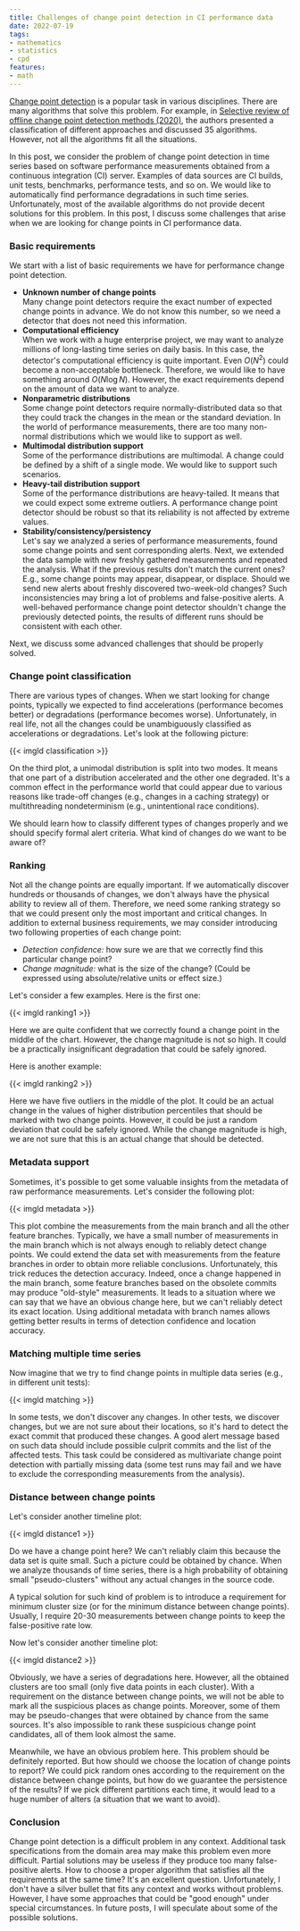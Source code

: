 ```yaml
---
title: Challenges of change point detection in CI performance data
date: 2022-07-19
tags:
- mathematics
- statistics
- cpd
features:
- math
---
```


[Change point detection](https://en.wikipedia.org/wiki/Change_detection) is a popular task in various disciplines.
There are many algorithms that solve this problem.
For example,
  in [Selective review of offline change point detection methods (2020)](https://arxiv.org/abs/1801.00718v3),
  the authors presented a classification of different approaches and discussed 35 algorithms.
However, not all the algorithms fit all the situations.

In this post, we consider the problem of change point detection in time series based on
  software performance measurements obtained from a continuous integration (CI) server.
Examples of data sources are CI builds, unit tests, benchmarks, performance tests, and so on.
We would like to automatically find performance degradations in such time series.
Unfortunately, most of the available algorithms do not provide decent solutions for this problem.
In this post, I discuss some challenges that arise when we are looking for change points in CI performance data.

<!--more-->

### Basic requirements

We start with a list of basic requirements we have for performance change point detection.

* **Unknown number of change points**  
  Many change point detectors require the exact number of expected change points in advance.
  We do not know this number, so we need a detector that does not need this information.
* **Computational efficiency**  
  When we work with a huge enterprise project, we may want to analyze millions of long-lasting time series on daily basis.
  In this case, the detector's computational efficiency is quite important.
  Even $O(N^2)$ could become a non-acceptable bottleneck.
  Therefore, we would like to have something around $O(N \log N)$.
  However, the exact requirements depend on the amount of data we want to analyze.
* **Nonparametric distributions**  
  Some change point detectors require normally-distributed data so that
    they could track the changes in the mean or the standard deviation.
  In the world of performance measurements, there are too many non-normal distributions
    which we would like to support as well.
* **Multimodal distribution support**  
  Some of the performance distributions are multimodal.
  A change could be defined by a shift of a single mode.
  We would like to support such scenarios.
* **Heavy-tail distribution support**  
  Some of the performance distributions are heavy-tailed.
  It means that we could expect some extreme outliers.
  A performance change point detector should be robust so that its reliability is not affected by extreme values.
* **Stability/consistency/persistency**  
  Let's say we analyzed a series of performance measurements, found some change points and sent corresponding alerts.
  Next, we extended the data sample with new freshly gathered measurements and repeated the analysis.
  What if the previous results don't match the current ones?
  E.g., some change points may appear, disappear, or displace.
  Should we send new alerts about freshly discovered two-week-old changes?
  Such inconsistencies may bring a lot of problems and false-positive alerts.
  A well-behaved performance change point detector shouldn't change the previously detected points,
    the results of different runs should be consistent with each other.

Next, we discuss some advanced challenges that should be properly solved.

### Change point classification

There are various types of changes.
When we start looking for change points, typically we expected to find
  accelerations (performance becomes better) or
  degradations (performance becomes worse).
Unfortunately, in real life, not all the changes could be unambiguously classified as accelerations or degradations.
Let's look at the following picture:

{{< imgld classification >}}

On the third plot, a unimodal distribution is split into two modes.
It means that one part of a distribution accelerated and the other one degraded.
It's a common effect in the performance world that could appear due to various reasons
  like trade-off changes (e.g., changes in a caching strategy) or
  multithreading nondeterminism (e.g., unintentional race conditions).

We should learn how to classify different types of changes properly
  and we should specify formal alert criteria.
What kind of changes do we want to be aware of?

### Ranking

Not all the change points are equally important.
If we automatically discover hundreds or thousands of changes,
  we don't always have the physical ability to review all of them.
Therefore, we need some ranking strategy so that we could present only the most important and critical changes.
In addition to external business requirements,
  we may consider introducing two following properties of each change point:

* *Detection confidence:* how sure we are that we correctly find this particular change point?
* *Change magnitude:* what is the size of the change? (Could be expressed using absolute/relative units or effect size.)

Let's consider a few examples.
Here is the first one:

{{< imgld ranking1 >}}

Here we are quite confident that we correctly found a change point in the middle of the chart.
However, the change magnitude is not so high.
It could be a practically insignificant degradation that could be safely ignored.

Here is another example:

{{< imgld ranking2 >}}

Here we have five outliers in the middle of the plot.
It could be an actual change in the values of higher distribution percentiles
  that should be marked with two change points.
However, it could be just a random deviation that could be safely ignored.
While the change magnitude is high, we are not sure that this is an actual change that should be detected.

### Metadata support

Sometimes, it's possible to get some valuable insights from the metadata of raw performance measurements.
Let's consider the following plot:

{{< imgld metadata >}}

This plot combine the measurements from the main branch and all the other feature branches.
Typically, we have a small number of measurements in the main branch which is not always enough
  to reliably detect change points.
We could extend the data set with measurements from the feature branches in order to obtain more reliable conclusions.
Unfortunately, this trick reduces the detection accuracy.
Indeed, once a change happened in the main branch, some feature branches based on the obsolete commits
  may produce "old-style" measurements.
It leads to a situation where we can say that we have an obvious change here,
  but we can't reliably detect its exact location.
Using additional metadata with branch names allows getting better results
  in terms of detection confidence and location accuracy.

### Matching multiple time series

Now imagine that we try to find change points in multiple data series (e.g., in different unit tests):

{{< imgld matching >}}

In some tests, we don't discover any changes.
In other tests, we discover changes, but we are not sure about their locations,
  so it's hard to detect the exact commit that produced these changes.
A good alert message based on such data should include possible culprit commits and the list of the affected tests.
This task could be considered as multivariate change point detection with partially missing data
  (some test runs may fail and we have to exclude the corresponding measurements from the analysis).

### Distance between change points

Let's consider another timeline plot:

{{< imgld distance1 >}}

Do we have a change point here?
We can't reliably claim this because the data set is quite small.
Such a picture could be obtained by chance.
When we analyze thousands of time series, there is a high probability of obtaining small "pseudo-clusters"
  without any actual changes in the source code.

A typical solution for such kind of problem is to introduce a requirement for minimum cluster size
  (or for the minimum distance between change points).
Usually, I require 20-30 measurements between change points to keep the false-positive rate low.

Now let's consider another timeline plot:

{{< imgld distance2 >}}

Obviously, we have a series of degradations here.
However, all the obtained clusters are too small (only five data points in each cluster).
With a requirement on the distance between change points,
  we will not be able to mark all the suspicious places as change points.
Moreover, some of them may be pseudo-changes that were obtained by chance from the same sources.
It's also impossible to rank these suspicious change point candidates, all of them look almost the same.

Meanwhile, we have an obvious problem here.
This problem should be definitely reported.
But how should we choose the location of change points to report?
We could pick random ones according to the requirement on the distance between change points,
  but how do we guarantee the persistence of the results?
If we pick different partitions each time, it would lead to a huge number of alters (a situation that we want to avoid).

### Conclusion

Change point detection is a difficult problem in any context.
Additional task specifications from the domain area may make this problem even more difficult.
Partial solutions may be useless if they produce too many false-positive alerts.
How to choose a proper algorithm that satisfies all the requirements at the same time?
It's an excellent question.
Unfortunately, I don't have a silver bullet that fits any context and works without problems.
However, I have some approaches that could be "good enough" under special circumstances.
In future posts, I will speculate about some of the possible solutions.
